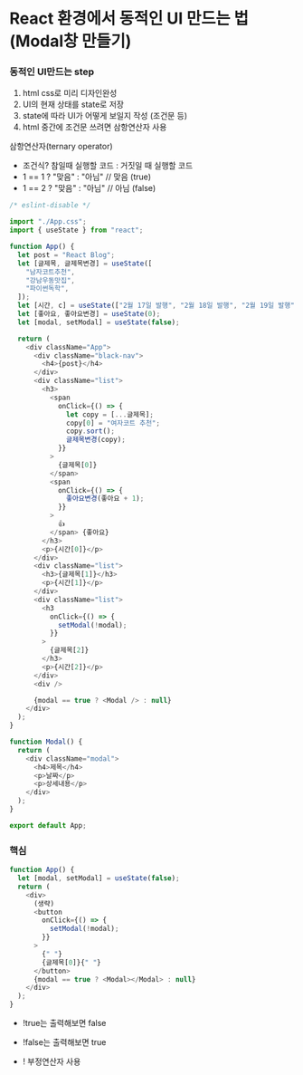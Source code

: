 # React 환경에서 동적인 UI 만드는 법(Modal창 만들기)

### 동적인 UI만드는 step

1. html css로 미리 디자인완성
2. UI의 현재 상태를 state로 저장
3. state에 따라 UI가 어떻게 보일지 작성 (조건문 등)
4. html 중간에 조건문 쓰려면 삼항연산자 사용

삼항연산자(ternary operator)

- 조건식? 참일때 실행할 코드 : 거짓일 때 실행할 코드
- 1 == 1 ? "맞음" : "아님" // 맞음 (true)
- 1 == 2 ? "맞음" : "아님" // 아님 (false)

```js
/* eslint-disable */

import "./App.css";
import { useState } from "react";

function App() {
  let post = "React Blog";
  let [글제목, 글제목변경] = useState([
    "남자코트추천",
    "강남우동맛집",
    "파이썬독학",
  ]);
  let [시간, c] = useState(["2월 17일 발행", "2월 18일 발행", "2월 19일 발행"]);
  let [좋아요, 좋아요변경] = useState(0);
  let [modal, setModal] = useState(false);

  return (
    <div className="App">
      <div className="black-nav">
        <h4>{post}</h4>
      </div>
      <div className="list">
        <h3>
          <span
            onClick={() => {
              let copy = [...글제목];
              copy[0] = "여자코트 추천";
              copy.sort();
              글제목변경(copy);
            }}
          >
            {글제목[0]}
          </span>
          <span
            onClick={() => {
              좋아요변경(좋아요 + 1);
            }}
          >
            👍
          </span> {좋아요}
        </h3>
        <p>{시간[0]}</p>
      </div>
      <div className="list">
        <h3>{글제목[1]}</h3>
        <p>{시간[1]}</p>
      </div>
      <div className="list">
        <h3
          onClick={() => {
            setModal(!modal);
          }}
        >
          {글제목[2]}
        </h3>
        <p>{시간[2]}</p>
      </div>
      <div />

      {modal == true ? <Modal /> : null}
    </div>
  );
}

function Modal() {
  return (
    <div className="modal">
      <h4>제목</h4>
      <p>날짜</p>
      <p>상세내용</p>
    </div>
  );
}

export default App;
```

### 핵심

```js
function App() {
  let [modal, setModal] = useState(false);
  return (
    <div>
      (생략)
      <button
        onClick={() => {
          setModal(!modal);
        }}
      >
        {" "}
        {글제목[0]}{" "}
      </button>
      {modal == true ? <Modal></Modal> : null}
    </div>
  );
}
```

- !true는 출력해보면 false

- !false는 출력해보면 true

- ! 부정연산자 사용
